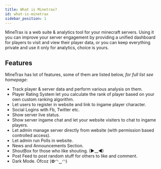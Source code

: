```yaml
---
title: What is Minetrax?
id: what-is-minetrax
sidebar_position: 1
---
```


MineTrax is a web suite & analytics tool for your minecraft servers. Using it you can improve your server engagement by providing a unified dashboard for players to visit and view their player data, or you can keep everything private and use it only for analytics, choice is yours.

## Features
MineTrax has lot of features, some of them are listed below, *for full list see homepage*:
 - Track player & server data and perform various analysis on them.
 - Player Rating System let you calculate the rank of player based on your own custom ranking algorithm.
 - Let users to register in website and link to ingame player character.
 - Social Logins with Fb, Twitter etc.
 - Show server live status.
 - Show server ingame chat and let your website visiters to chat to ingame players.
 - Let admin manage server directly from website (with permission based controlled access).
 - Let admin run Polls in website.
 - News and Announcements Section.
 - ShoutBox for those who like shouting. (►__◄)
 - Post Feed to post random stuff for others to like and comment.
 - Dark Mode. Ofcoz (✿◠‿◠)